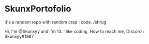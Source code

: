 # SkunxPortofolio
It's a random repo with random crap I code. /shrug

Hi, I'm @Skunxyy and I'm 13.
I like coding.
How to reach me, Discord : Skunxyy#1987
